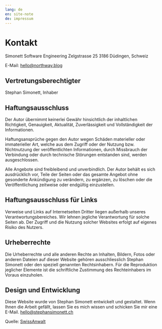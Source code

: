 ```yaml
---
lang: de
en: site-note
de: impressum
---
```


# Kontakt

Simonett Software Engineering
Zelgstrasse 25
3186 Düdingen, Schweiz

E-Mail: hello@northway.blog

## Vertretungsberechtigter

Stephan Simonett, Inhaber

## Haftungsausschluss

Der Autor übernimmt keinerlei Gewähr hinsichtlich der inhaltlichen Richtigkeit, Genauigkeit, Aktualität, Zuverlässigkeit und Vollständigkeit der Informationen.

Haftungsansprüche gegen den Autor wegen Schäden materieller oder immaterieller Art, welche aus dem Zugriff oder der Nutzung bzw. Nichtnutzung der veröffentlichten Informationen, durch Missbrauch der Verbindung oder durch technische Störungen entstanden sind, werden ausgeschlossen.

Alle Angebote sind freibleibend und unverbindlich. Der Autor behält es sich ausdrücklich vor, Teile der Seiten oder das gesamte Angebot ohne gesonderte Ankündigung zu verändern, zu ergänzen, zu löschen oder die Veröffentlichung zeitweise oder endgültig einzustellen.

## Haftungsausschluss für Links

Verweise und Links auf Internetseiten Dritter liegen außerhalb unseres Verantwortungsbereiches. Wir lehnen jegliche Verantwortung für solche Seiten ab. Der Zugriff und die Nutzung solcher Websites erfolgt auf eigenes Risiko des Nutzers.

## Urheberrechte

Die Urheberrechte und alle anderen Rechte an Inhalten, Bildern, Fotos oder anderen Dateien auf dieser Website gehören ausschliesslich Stephan Simonett oder den speziell genannten Rechtsinhabern. Für die Reproduktion jeglicher Elemente ist die schriftliche Zustimmung des Rechteinhabers im Voraus einzuholen.

## Design und Entwicklung

Diese Website wurde von Stephan Simonett entwickelt und gestaltet. Wenn Ihnen die Arbeit gefällt, lassen Sie es mich wissen und schicken Sie mir eine E-Mail.
<a href="mailto:hello@stephansimonett.ch">hello@stephansimonett.ch</a>

Quelle: [SwissAnwalt](https://www.swissanwalt.ch)
